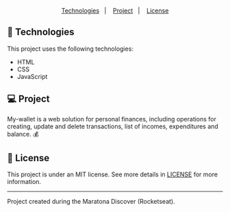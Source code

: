 <p align="center">
  <a href="#technologies">Technologies</a>&nbsp;&nbsp;&nbsp;|&nbsp;&nbsp;&nbsp;
  <a href="#project">Project</a>&nbsp;&nbsp;&nbsp;|&nbsp;&nbsp;&nbsp;
  <a href="#memo-license">License</a>
</p>

## 🚀 Technologies

This project uses the following technologies:

- HTML
- CSS
- JavaScript

## 💻 Project

My-wallet is a web solution for personal finances, including operations for creating, update and delete transactions, list of incomes, expenditures and balance. 💰

## :memo: License

This project is under an MIT license. See more details in [LICENSE](LICENSE.md) for more information.

---

Project created during the Maratona Discover (Rocketseat).